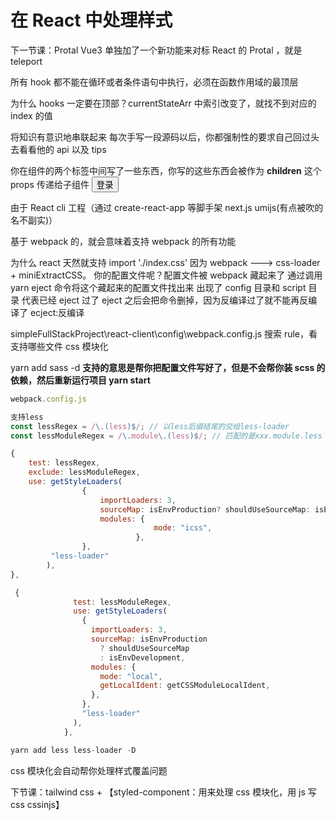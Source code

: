 # 在 React 中处理样式

下一节课：Protal Vue3 单独加了一个新功能来对标 React 的 Protal ，就是 teleport

所有 hook 都不能在循环或者条件语句中执行，必须在函数作用域的最顶层

为什么 hooks 一定要在顶部？currentStateArr 中索引改变了，就找不到对应的 index 的值

将知识有意识地串联起来 每次手写一段源码以后，你都强制性的要求自己回过头去看看他的 api 以及 tips

你在组件的两个标签中间写了一些东西，你写的这些东西会被作为 **children** 这个 props 传递给子组件
<Button>登录</Button>

由于 React cli 工程（通过 create-react-app 等脚手架 next.js umijs(有点被吹的名不副实)）

基于 webpack 的，就会意味着支持 webpack 的所有功能

为什么 react 天然就支持 import './index.css'
因为 webpack ---> css-loader + miniExtractCSS。
你的配置文件呢？配置文件被 webpack 藏起来了
通过调用 yarn eject 命令将这个藏起来的配置文件找出来 出现了 config 目录和 script 目录 代表已经 eject 过了 eject 之后会把命令删掉，因为反编译过了就不能再反编译了
ecject:反编译

simpleFullStackProject\react-client\config\webpack.config.js 搜索 rule，看支持哪些文件 css 模块化

yarn add sass -d **支持的意思是帮你把配置文件写好了，但是不会帮你装 scss 的依赖，然后重新运行项目 yarn start**

```js
webpack.config.js

支持less
const lessRegex = /\.(less)$/; // 以less后缀结尾的交给less-loader
const lessModuleRegex = /\.module\.(less)$/; // 匹配的是xxx.module.less

{
    test: lessRegex,
    exclude: lessModuleRegex,
    use: getStyleLoaders(
                {
                    importLoaders: 3,
                    sourceMap: isEnvProduction? shouldUseSourceMap: isEnvDevelopment,
                    modules: {
                                mode: "icss",
                            },
                },
         "less-loader"
        ),
},

 {
              test: lessModuleRegex,
              use: getStyleLoaders(
                {
                  importLoaders: 3,
                  sourceMap: isEnvProduction
                    ? shouldUseSourceMap
                    : isEnvDevelopment,
                  modules: {
                    mode: "local",
                    getLocalIdent: getCSSModuleLocalIdent,
                  },
                },
                "less-loader"
              ),
            },

yarn add less less-loader -D
```

css 模块化会自动帮你处理样式覆盖问题

下节课：tailwind css + 【styled-component：用来处理 css 模块化，用 js 写 css cssinjs】
